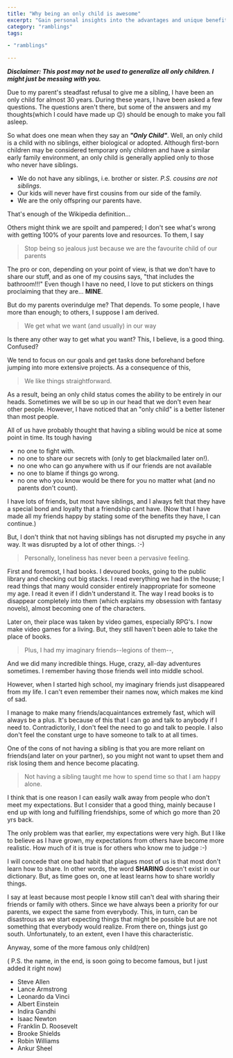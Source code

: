 ```yaml
---
title: "Why being an only child is awesome"
excerpt: "Gain personal insights into the advantages and unique benefits of being an only child"
category: "ramblings"
tags:

- "ramblings"

---
```


**_Disclaimer: This post may not be used to generalize all only children. I might just be messing with you._**

Due to my parent's steadfast refusal to give me a sibling, I have been an only child for almost 30 years. During these years, I have been asked a few questions. The questions aren't there, but some of the answers and my thoughts(which I could have made up 😉) should be enough to make you fall asleep.

So what does one mean when they say an _**"Only Child"**_. Well, an only child is a child with no siblings, either biological or adopted. Although first-born children may be considered temporary only children and have a similar early family environment, an only child is generally applied only to those who never have siblings.

- We do not have any siblings, i.e. brother or sister. _P.S. cousins are not siblings_.
- Our kids will never have first cousins from our side of the family.
- We are the only offspring our parents have.

That's enough of the Wikipedia definition...

Others might think we are spoilt and pampered; I don't see what's wrong with getting 100% of your parents love and resources. To them, I say

> Stop being so jealous just because we are the favourite child of our parents

The pro or con, depending on your point of view, is that we don't have to share our stuff, and as one of my cousins says, "that includes the bathroom!!!" Even though I have no need, I love to put stickers on things proclaiming that they are... **MINE**.

But do my parents overindulge me? That depends. To some people, I have more than enough; to others, I suppose I am derived.

> We get what we want (and usually) in our way

Is there any other way to get what you want? This, I believe, is a good thing. Confused?

We tend to focus on our goals and get tasks done beforehand before jumping into more extensive projects. As a consequence of this,

> We like things straightforward.

As a result, being an only child status comes the ability to be entirely in our heads. Sometimes we will be so up in our head that we don't even hear other people. However, I have noticed that an "only child" is a better listener than most people.

All of us have probably thought that having a sibling would be nice at some point in time. Its tough having

- no one to fight with.
- no one to share our secrets with (only to get blackmailed later on!).
- no one who can go anywhere with us if our friends are not available
- no one to blame if things go wrong.
- no one who you know would be there for you no matter what (and no parents don't count).

I have lots of friends, but most have siblings, and I always felt that they have a special bond and loyalty that a friendship cant have. (Now that I have made all my friends happy by stating some of the benefits they have, I can continue.)

But, I don't think that not having siblings has not disrupted my psyche in any way. It was disrupted by a lot of other things. :-)

> Personally, loneliness has never been a pervasive feeling.

First and foremost, I had books. I devoured books, going to the public library and checking out big stacks. I read everything we had in the house; I read things that many would consider entirely inappropriate for someone my age. I read it even if I didn't understand it. The way I read books is to disappear completely into them (which explains my obsession with fantasy novels), almost becoming one of the characters.

Later on, their place was taken by video games, especially RPG's. I now make video games for a living. But, they still haven't been able to take the place of books.

> Plus, I had my imaginary friends--legions of them--,

And we did many incredible things. Huge, crazy, all-day adventures sometimes. I remember having those friends well into middle school.

However, when I started high school, my imaginary friends just disappeared from my life. I can't even remember their names now, which makes me kind of sad.

I manage to make many friends/acquaintances extremely fast, which will always be a plus. It's because of this that I can go and talk to anybody if I need to. Contradictorily, I don't feel the need to go and talk to people. I also don't feel the constant urge to have someone to talk to at all times.

One of the cons of not having a sibling is that you are more reliant on friends(and later on your partner), so you might not want to upset them and risk losing them and hence become placating.

> Not having a sibling taught me how to spend time so that I am happy alone.

I think that is one reason I can easily walk away from people who don't meet my expectations. But I consider that a good thing, mainly because I end up with long and fulfilling friendships, some of which go more than 20 yrs back.

The only problem was that earlier, my expectations were very high. But I like to believe as I have grown, my expectations from others have become more realistic. How much of it is true is for others who know me to judge :-)

I will concede that one bad habit that plagues most of us is that most don't learn how to share. In other words, the word **SHARING** doesn't exist in our dictionary. But, as time goes on, one at least learns how to share worldly things.

I say at least because most people I know still can't deal with sharing their friends or family with others. Since we have always been a priority for our parents, we expect the same from everybody. This, in turn, can be disastrous as we start expecting things that might be possible but are not something that everybody would realize. From there on, things just go south. Unfortunately, to an extent, even I have this characteristic.

Anyway, some of the more famous only child(ren)

( P.S. the name, in the end, is soon going to become famous, but I just added it right now)

- Steve Allen
- Lance Armstrong
- Leonardo da Vinci
- Albert Einstein
- Indira Gandhi
- Isaac Newton
- Franklin D. Roosevelt
- Brooke Shields
- Robin Williams
- Ankur Sheel
